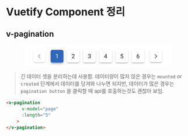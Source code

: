 # Vuetify Component 정리
## v-pagination
<p align="center">
    <img src="../assets/pagination.png" alt="pagination" style="width: 400px" />
</p>

> 긴 데이터 셋을 분리하는데 사용함.
> 데이터량이 많지 않은 경우는 `mounted` or `created` 단계에서  데이터를 당겨와 나누면 되지만, 데이터가 많은 경우는 `pagination button` 을 클릭할 때 api를 호출하는것도 괜찮아 보임.
```html
<v-pagination
      v-model="page"
      :length="5"
    >
</v-pagination>
```
